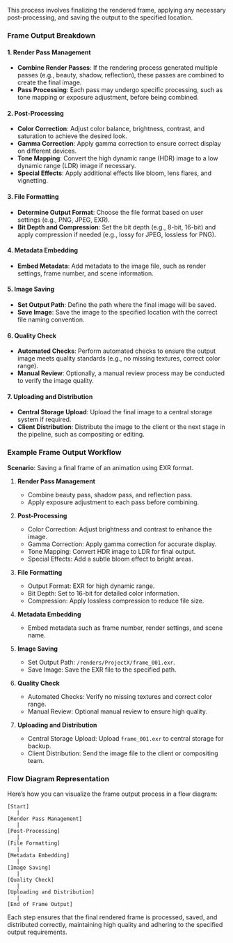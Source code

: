 This process involves finalizing the rendered frame, applying any necessary post-processing, and saving the output to the specified location. 

### Frame Output Breakdown

#### 1. **Render Pass Management**
- **Combine Render Passes**: If the rendering process generated multiple passes (e.g., beauty, shadow, reflection), these passes are combined to create the final image.
- **Pass Processing**: Each pass may undergo specific processing, such as tone mapping or exposure adjustment, before being combined.

#### 2. **Post-Processing**
- **Color Correction**: Adjust color balance, brightness, contrast, and saturation to achieve the desired look.
- **Gamma Correction**: Apply gamma correction to ensure correct display on different devices.
- **Tone Mapping**: Convert the high dynamic range (HDR) image to a low dynamic range (LDR) image if necessary.
- **Special Effects**: Apply additional effects like bloom, lens flares, and vignetting.

#### 3. **File Formatting**
- **Determine Output Format**: Choose the file format based on user settings (e.g., PNG, JPEG, EXR).
- **Bit Depth and Compression**: Set the bit depth (e.g., 8-bit, 16-bit) and apply compression if needed (e.g., lossy for JPEG, lossless for PNG).

#### 4. **Metadata Embedding**
- **Embed Metadata**: Add metadata to the image file, such as render settings, frame number, and scene information.

#### 5. **Image Saving**
- **Set Output Path**: Define the path where the final image will be saved.
- **Save Image**: Save the image to the specified location with the correct file naming convention.

#### 6. **Quality Check**
- **Automated Checks**: Perform automated checks to ensure the output image meets quality standards (e.g., no missing textures, correct color range).
- **Manual Review**: Optionally, a manual review process may be conducted to verify the image quality.

#### 7. **Uploading and Distribution**
- **Central Storage Upload**: Upload the final image to a central storage system if required.
- **Client Distribution**: Distribute the image to the client or the next stage in the pipeline, such as compositing or editing.

### Example Frame Output Workflow

**Scenario**: Saving a final frame of an animation using EXR format.

1. **Render Pass Management**
   - Combine beauty pass, shadow pass, and reflection pass.
   - Apply exposure adjustment to each pass before combining.

2. **Post-Processing**
   - Color Correction: Adjust brightness and contrast to enhance the image.
   - Gamma Correction: Apply gamma correction for accurate display.
   - Tone Mapping: Convert HDR image to LDR for final output.
   - Special Effects: Add a subtle bloom effect to bright areas.

3. **File Formatting**
   - Output Format: EXR for high dynamic range.
   - Bit Depth: Set to 16-bit for detailed color information.
   - Compression: Apply lossless compression to reduce file size.

4. **Metadata Embedding**
   - Embed metadata such as frame number, render settings, and scene name.

5. **Image Saving**
   - Set Output Path: `/renders/ProjectX/frame_001.exr`.
   - Save Image: Save the EXR file to the specified path.

6. **Quality Check**
   - Automated Checks: Verify no missing textures and correct color range.
   - Manual Review: Optional manual review to ensure high quality.

7. **Uploading and Distribution**
   - Central Storage Upload: Upload `frame_001.exr` to central storage for backup.
   - Client Distribution: Send the image file to the client or compositing team.

### Flow Diagram Representation

Here’s how you can visualize the frame output process in a flow diagram:

```
[Start]
   |
[Render Pass Management]
   |
[Post-Processing]
   |
[File Formatting]
   |
[Metadata Embedding]
   |
[Image Saving]
   |
[Quality Check]
   |
[Uploading and Distribution]
   |
[End of Frame Output]
```

Each step ensures that the final rendered frame is processed, saved, and distributed correctly, maintaining high quality and adhering to the specified output requirements.
